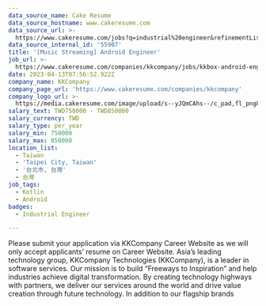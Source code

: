 ```yaml
---
data_source_name: Cake Resume
data_source_hostname: www.cakeresume.com
data_source_url: >-
  https://www.cakeresume.com/jobs?q=industrial%20engineer&refinementList%5Blang_name%5D%5B0%5D=English&refinementList%5Bsalary_type%5D=per_year
data_source_internal_id: '55907'
title: '[Music Streaming] Android Engineer'
job_url: >-
  https://www.cakeresume.com/companies/kkcompany/jobs/kkbox-android-engineer-a3bf22
date: 2023-04-13T07:56:52.922Z
company_name: KKCompany
company_page_url: 'https://www.cakeresume.com/companies/kkcompany'
company_logo_url: >-
  https://media.cakeresume.com/image/upload/s--yJQmCAhs--/c_pad,fl_png8,h_200,w_200/v1637561973/kxxyllrqxnxut3jg0vup.png
salary_text: TWD750000 - TWD850000
salary_currency: TWD
salary_type: per_year
salary_min: 750000
salary_max: 850000
location_list:
  - Taiwan
  - 'Taipei City, Taiwan'
  - '台北市, 台灣'
  - 台灣
job_tags:
  - Kotlin
  - Android
badges:
  - Industrial Engineer

---
```


Please submit your application via KKCompany Career Website as we will only accept applicants’ resume on Career Website. Asiaʼs leading technology group, KKCompany Technologies (KKCompany), is a leader in software services. Our mission is to build “Freeways to Inspiration” and help industries achieve digital transformation. By creating technology highways with partners, we deliver our services around the world and drive value creation through future technology. In addition to our flagship brands